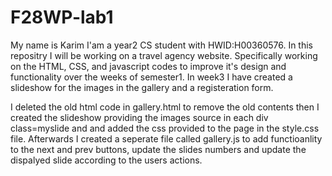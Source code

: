 # F28WP-lab1
My name is Karim I'am a year2 CS student with HWID:H00360576. In this repositry I will be working on a travel agency website. Specifically working on the HTML, CSS, and javascript codes to improve it's design and functionality over the weeks of semester1. In week3 I have created a slideshow for the images in the gallery and a registeration form.

I deleted the old html code in gallery.html to remove the old contents then I created the slideshow providing the images source in each div class=myslide and and added the css provided to the page in the style.css file. Afterwards I created a seperate file called gallery.js to add functioanlity to the next and prev buttons, update the slides numbers and update the dispalyed slide according to the users actions.


